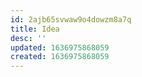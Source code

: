 ```yaml
---
id: 2ajb65svwaw9o4dowzm8a7q
title: Idea
desc: ''
updated: 1636975868059
created: 1636975868059
---
```


